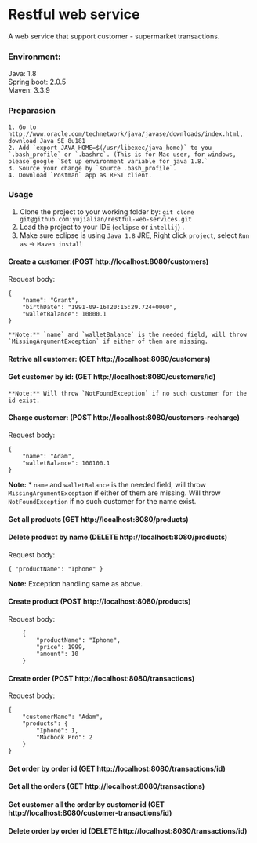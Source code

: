 # Restful web service
A web service that support customer - supermarket  transactions.

### Environment:
Java: 1.8 <br />
Spring boot: 2.0.5 <br />
Maven: 3.3.9 <br />

### Preparasion
	1. Go to http://www.oracle.com/technetwork/java/javase/downloads/index.html, download Java SE 8u181
	2. Add `export JAVA_HOME=$(/usr/libexec/java_home)` to you `.bash_profile` or `.bashrc`. (This is for Mac user, for windows, please google `Set up environment variable for java 1.8.`
	3. Source your change by `source .bash_profile`.
    4. Download `Postman` app as REST client.

### Usage
1. Clone the project to your working folder by: `git clone git@github.com:yujialian/restful-web-services.git`
2. Load the project to your IDE (`eclipse` or `intellij`) .
3. Make sure eclipse is using `Java 1.8` JRE, Right click `project`, select `Run as` -> `Maven install`

#### Create a customer:(POST http://localhost:8080/customers)

Request body:

```
{
    "name": "Grant",
    "birthDate": "1991-09-16T20:15:29.724+0000",
    "walletBalance": 10000.1
}
```

	**Note:** `name` and `walletBalance` is the needed field, will throw `MissingArgumentException` if either of them are missing.

#### Retrive all customer: (GET http://localhost:8080/customers)

#### Get customer by id: (GET http://localhost:8080/customers/id)

	**Note:** Will throw `NotFoundException` if no such customer for the id exist.

#### Charge customer: (POST  http://localhost:8080/customers-recharge)

Request body:

```
{
    "name": "Adam",
    "walletBalance": 100100.1
}
```

**Note:** * `name` and `walletBalance` is the needed field, will throw `MissingArgumentException` if either of them are missing. Will throw `NotFoundException` if no such customer for the name exist.

#### Get all products (GET http://localhost:8080/products)

#### Delete product by name (DELETE  http://localhost:8080/products)

Request body:

```
{ "productName": "Iphone" }
```

**Note:** Exception handling same as above.

#### Create product (POST http://localhost:8080/products)

Request body:

```
    {
        "productName": "Iphone",
        "price": 1999,
        "amount": 10
    }
```

#### Create order (POST http://localhost:8080/transactions) 

Request body:

```
{
    "customerName": "Adam",
    "products": {
    	"Iphone": 1,
    	"Macbook Pro": 2
    }
}
```

#### Get order by order id (GET http://localhost:8080/transactions/id)

#### Get all the orders (GET http://localhost:8080/transactions)

#### Get customer all the order by customer id (GET http://localhost:8080/customer-transactions/id)

#### Delete order by order id (DELETE http://localhost:8080/transactions/id)
